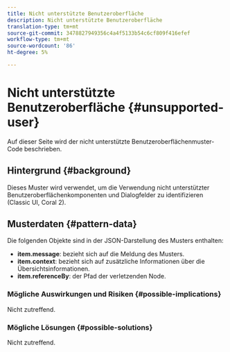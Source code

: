```yaml
---
title: Nicht unterstützte Benutzeroberfläche
description: Nicht unterstützte Benutzeroberfläche
translation-type: tm+mt
source-git-commit: 3478827949356c4a4f5133b54c6cf809f416efef
workflow-type: tm+mt
source-wordcount: '86'
ht-degree: 5%

---
```



# Nicht unterstützte Benutzeroberfläche {#unsupported-user}

Auf dieser Seite wird der nicht unterstützte Benutzeroberflächenmuster-Code beschrieben.

## Hintergrund {#background}

Dieses Muster wird verwendet, um die Verwendung nicht unterstützter Benutzeroberflächenkomponenten und Dialogfelder zu identifizieren (Classic UI, Coral 2).

## Musterdaten {#pattern-data}

Die folgenden Objekte sind in der JSON-Darstellung des Musters enthalten:

* **item.message**: bezieht sich auf die Meldung des Musters.
* **item.context**: bezieht sich auf zusätzliche Informationen über die Übersichtsinformationen.
* **item.referenceBy**: der Pfad der verletzenden Node.

### Mögliche Auswirkungen und Risiken {#possible-implications}

Nicht zutreffend.

### Mögliche Lösungen  {#possible-solutions}

Nicht zutreffend.
